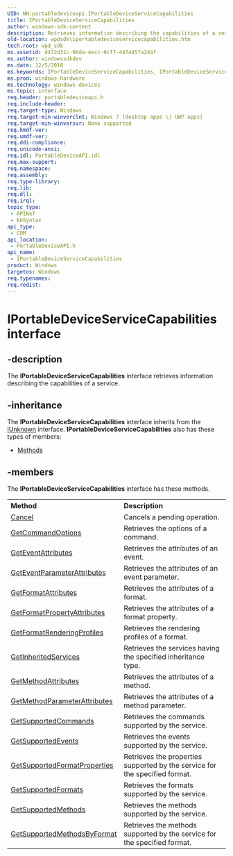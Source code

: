 ```yaml
---
UID: NN:portabledeviceapi.IPortableDeviceServiceCapabilities
title: IPortableDeviceServiceCapabilities
author: windows-sdk-content
description: Retrieves information describing the capabilities of a service.
old-location: wpdsdk\iportabledeviceservicecapabilities.htm
tech.root: wpd_sdk
ms.assetid: d472d31c-90da-4ecc-9cf7-4474457a244f
ms.author: windowssdkdev
ms.date: 12/5/2018
ms.keywords: IPortableDeviceServiceCapabilities, IPortableDeviceServiceCapabilities interface [Windows Portable Devices SDK], IPortableDeviceServiceCapabilities interface [Windows Portable Devices SDK],described, portabledeviceapi/IPortableDeviceServiceCapabilities, wpdsdk.iportabledeviceservicecapabilities
ms.prod: windows-hardware
ms.technology: windows-devices
ms.topic: interface
req.header: portabledeviceapi.h
req.include-header: 
req.target-type: Windows
req.target-min-winverclnt: Windows 7 [desktop apps \| UWP apps]
req.target-min-winversvr: None supported
req.kmdf-ver: 
req.umdf-ver: 
req.ddi-compliance: 
req.unicode-ansi: 
req.idl: PortableDeviceAPI.idl
req.max-support: 
req.namespace: 
req.assembly: 
req.type-library: 
req.lib: 
req.dll: 
req.irql: 
topic_type:
 - APIRef
 - kbSyntax
api_type:
 - COM
api_location:
 - PortableDeviceAPI.h
api_name:
 - IPortableDeviceServiceCapabilities
product: Windows
targetos: Windows
req.typenames: 
req.redist: 
---
```


# IPortableDeviceServiceCapabilities interface


## -description


The <b>IPortableDeviceServiceCapabilities</b> interface retrieves information describing the capabilities of a  service.


## -inheritance

The <b xmlns:loc="http://microsoft.com/wdcml/l10n">IPortableDeviceServiceCapabilities</b> interface inherits from the <a href="https://msdn.microsoft.com/33f1d79a-33fc-4ce5-a372-e08bda378332">IUnknown</a> interface. <b>IPortableDeviceServiceCapabilities</b> also has these types of members:
<ul>
<li><a href="https://docs.microsoft.com/">Methods</a></li>
</ul>

## -members

The <b>IPortableDeviceServiceCapabilities</b> interface has these methods.
<table class="members" id="memberListMethods">
<tr>
<th align="left" width="37%">Method</th>
<th align="left" width="63%">Description</th>
</tr>
<tr data="declared;">
<td align="left" width="37%">
<a href="https://msdn.microsoft.com/f83a23ab-88c4-4486-adad-2bdff6b34df9">Cancel</a>
</td>
<td align="left" width="63%">
Cancels a pending operation.

</td>
</tr>
<tr data="declared;">
<td align="left" width="37%">
<a href="https://msdn.microsoft.com/5baa4c94-771a-430f-a963-800e4cd3a6b3">GetCommandOptions</a>
</td>
<td align="left" width="63%">
Retrieves the options of a command.

</td>
</tr>
<tr data="declared;">
<td align="left" width="37%">
<a href="https://msdn.microsoft.com/cd3316aa-6d49-4d26-9ded-c9371ebea27b">GetEventAttributes</a>
</td>
<td align="left" width="63%">
Retrieves the attributes of an event.

</td>
</tr>
<tr data="declared;">
<td align="left" width="37%">
<a href="https://msdn.microsoft.com/f842dc94-440f-4488-80e3-b10bf72e6269">GetEventParameterAttributes</a>
</td>
<td align="left" width="63%">
Retrieves the attributes of an event parameter.

</td>
</tr>
<tr data="declared;">
<td align="left" width="37%">
<a href="https://msdn.microsoft.com/9fecc9e8-cc5c-4a5f-b5b4-71c63631948d">GetFormatAttributes</a>
</td>
<td align="left" width="63%">
Retrieves the attributes of a format.

</td>
</tr>
<tr data="declared;">
<td align="left" width="37%">
<a href="https://msdn.microsoft.com/a4120cfd-500d-47dd-87e9-418a32722332">GetFormatPropertyAttributes</a>
</td>
<td align="left" width="63%">
Retrieves the attributes of a format property.

</td>
</tr>
<tr data="declared;">
<td align="left" width="37%">
<a href="https://msdn.microsoft.com/38c9d357-17aa-4b26-9c01-c13a5cfcf495">GetFormatRenderingProfiles</a>
</td>
<td align="left" width="63%">
Retrieves the rendering profiles of a format.

</td>
</tr>
<tr data="declared;">
<td align="left" width="37%">
<a href="https://msdn.microsoft.com/f5640d6a-6c2f-4bd3-adff-628017f5b867">GetInheritedServices</a>
</td>
<td align="left" width="63%">
Retrieves the services having the specified inheritance type.

</td>
</tr>
<tr data="declared;">
<td align="left" width="37%">
<a href="https://msdn.microsoft.com/4cd125ea-545f-461b-90e1-88d3e3a6c032">GetMethodAttributes</a>
</td>
<td align="left" width="63%">
Retrieves the attributes of a method.

</td>
</tr>
<tr data="declared;">
<td align="left" width="37%">
<a href="https://msdn.microsoft.com/48c566e1-981f-4173-ad5b-a7b1b7c35d06">GetMethodParameterAttributes</a>
</td>
<td align="left" width="63%">
Retrieves the attributes of a method parameter.

</td>
</tr>
<tr data="declared;">
<td align="left" width="37%">
<a href="https://msdn.microsoft.com/b116ae11-f02f-47aa-8c54-4810e2d50046">GetSupportedCommands</a>
</td>
<td align="left" width="63%">
Retrieves the commands supported by the service.

</td>
</tr>
<tr data="declared;">
<td align="left" width="37%">
<a href="https://msdn.microsoft.com/19621abc-34df-4c16-8cb7-f0d9d7fb7e06">GetSupportedEvents</a>
</td>
<td align="left" width="63%">
Retrieves the events supported by the service.

</td>
</tr>
<tr data="declared;">
<td align="left" width="37%">
<a href="https://msdn.microsoft.com/80ce7975-c567-4c99-9eb5-6d494a0f1883">GetSupportedFormatProperties</a>
</td>
<td align="left" width="63%">
Retrieves the properties supported by the service for the specified format.

</td>
</tr>
<tr data="declared;">
<td align="left" width="37%">
<a href="https://msdn.microsoft.com/1df1ed1b-d231-4327-84eb-1bcf74dd881b">GetSupportedFormats</a>
</td>
<td align="left" width="63%">
Retrieves the formats supported by the service.

</td>
</tr>
<tr data="declared;">
<td align="left" width="37%">
<a href="https://msdn.microsoft.com/60201d12-5a49-4d84-9dae-b04cbb144d8f">GetSupportedMethods</a>
</td>
<td align="left" width="63%">
Retrieves the methods supported by the service.

</td>
</tr>
<tr data="declared;">
<td align="left" width="37%">
<a href="https://msdn.microsoft.com/f1950aa5-2316-4409-a7bd-1b87c6449187">GetSupportedMethodsByFormat</a>
</td>
<td align="left" width="63%">
Retrieves the methods supported by the service for the specified format.

</td>
</tr>
</table> 

